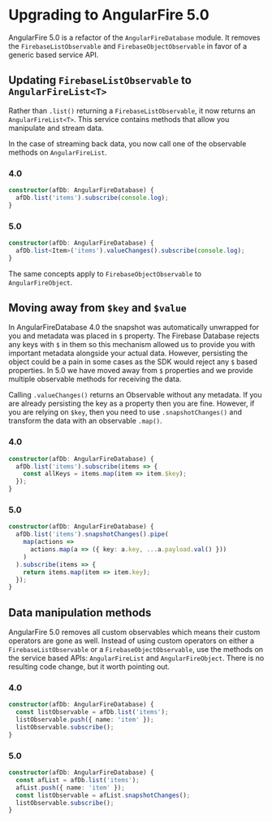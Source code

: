 # Upgrading to AngularFire 5.0

AngularFire 5.0 is a refactor of the `AngularFireDatabase` module. It removes the `FirebaseListObservable` and `FirebaseObjectObservable` in favor of a generic based service API.

## Updating `FirebaseListObservable` to `AngularFireList<T>`

Rather than `.list()` returning a `FirebaseListObservable`, it now returns an `AngularFireList<T>`. This service contains methods that allow you manipulate and stream data.

In the case of streaming back data, you now call one of the observable methods on `AngularFireList`.

### 4.0

```ts
constructor(afDb: AngularFireDatabase) {
  afDb.list('items').subscribe(console.log);
}
```

### 5.0

```ts
constructor(afDb: AngularFireDatabase) {
  afDb.list<Item>('items').valueChanges().subscribe(console.log);
}
```

The same concepts apply to `FirebaseObjectObservable` to `AngularFireObject`.

## Moving away from `$key` and `$value`

In AngularFireDatabase 4.0 the snapshot was automatically unwrapped for you and metadata was placed in `$` property. The Firebase Database rejects any keys with `$` in them so this mechanism allowed us to provide you with important metadata alongside your actual data. However, persisting the object could be a pain in some cases as the SDK would reject any `$` based properties. In 5.0 we have moved away from `$` properties and we provide multiple observable methods for receiving the data.

Calling `.valueChanges()` returns an Observable without any metadata. If you are already persisting the key as a property then you are fine. However, if you are relying on `$key`, then you need to use `.snapshotChanges()` and transform the data with an observable `.map()`.

### 4.0

```ts
constructor(afDb: AngularFireDatabase) {
  afDb.list('items').subscribe(items => { 
    const allKeys = items.map(item => item.$key);
  });
}
```

### 5.0

```ts
constructor(afDb: AngularFireDatabase) {
  afDb.list('items').snapshotChanges().pipe(
    map(actions => 
      actions.map(a => ({ key: a.key, ...a.payload.val() }))
    )
  ).subscribe(items => {
    return items.map(item => item.key);
  });
}
```

## Data manipulation methods

AngularFire 5.0 removes all custom observables which means their custom operators are gone as well. Instead of using custom operators on either a `FirebaseListObservable` or a `FirebaseObjectObservable`, use the methods on the service based APIs: `AngularFireList` and `AngularFireObject`. There is no resulting code change, but it worth pointing out.

### 4.0

```ts
constructor(afDb: AngularFireDatabase) {
  const listObservable = afDb.list('items');
  listObservable.push({ name: 'item' });
  listObservable.subscribe();
}
```

### 5.0

```ts
constructor(afDb: AngularFireDatabase) {
  const afList = afDb.list('items');
  afList.push({ name: 'item' });
  const listObservable = afList.snapshotChanges();
  listObservable.subscribe();
}
```
